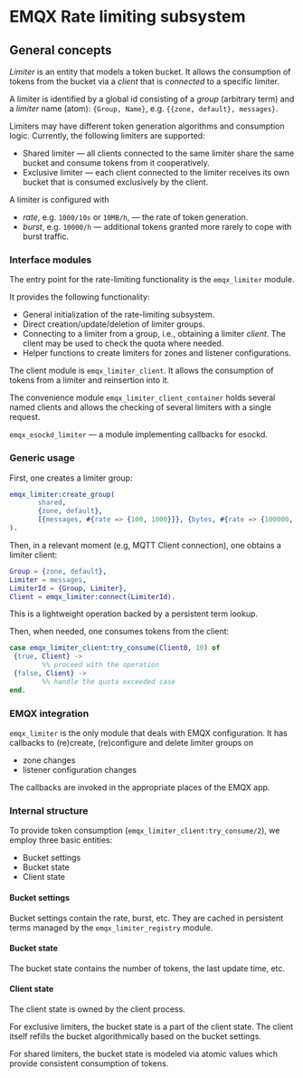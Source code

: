 # EMQX Rate limiting subsystem

## General concepts

_Limiter_ is an entity that models a token bucket. It allows the consumption of tokens from the bucket via a _client_ that is _connected_ to a specific limiter.

A limiter is identified by a global id consisting of a _group_ (arbitrary term) and a _limiter_ name (atom):
`{Group, Name}`, e.g. `{{zone, default}, messages}`.

Limiters may have different token generation algorithms and consumption logic. Currently, the following limiters are supported:
* Shared limiter — all clients connected to the same limiter share the same bucket and consume tokens from it cooperatively.
* Exclusive limiter — each client connected to the limiter receives its own bucket that is consumed exclusively by the client.

A limiter is configured with
* _rate_, e.g. `1000/10s` or `10MB/h`, — the rate of token generation.
* _burst_, e.g. `10000/h` — additional tokens granted more rarely to cope with burst traffic.

### Interface modules

The entry point for the rate-limiting functionality is the `emqx_limiter` module.

It provides the following functionality:
* General initialization of the rate-limiting subsystem.
* Direct creation/update/deletion of limiter groups.
* Connecting to a limiter from a group, i.e., obtaining a limiter _client_. The client may be used to check the quota where needed.
* Helper functions to create limiters for zones and listener configurations.

The client module is `emqx_limiter_client`. It allows the consumption of tokens from a limiter and reinsertion into it.

The convenience module `emqx_limiter_client_container` holds several named clients and allows the checking of several limiters with a single request.

`emqx_esockd_limiter` — a module implementing callbacks for esockd.

### Generic usage

First, one creates a limiter group:

```erlang
emqx_limiter:create_group(
       shared,
       {zone, default},
       [{messages, #{rate => {100, 1000}}}, {bytes, #{rate => {100000, 1000}}}]
).
```

Then, in a relevant moment (e.g, MQTT Client connection), one obtains a limiter client:

```erlang
Group = {zone, default},
Limiter = messages,
LimiterId = {Group, Limiter},
Client = emqx_limiter:connect(LimiterId).
```

This is a lightweight operation backed by a persistent term lookup.

Then, when needed, one consumes tokens from the client:

```erlang
case emqx_limiter_client:try_consume(Client0, 10) of
 {true, Client} ->
        %% proceed with the operation
 {false, Client} ->
        %% handle the quota exceeded case
end.
```

### EMQX integration

`emqx_limiter` is the only module that deals with EMQX configuration. It has callbacks to (re)create, (re)configure and delete limiter groups on
* zone changes
* listener configuration changes

The callbacks are invoked in the appropriate places of the EMQX app.

### Internal structure

To provide token consumption (`emqx_limiter_client:try_consume/2`), we employ three basic entities:
* Bucket settings
* Bucket state
* Client state

#### Bucket settings
Bucket settings contain the rate, burst, etc. They are cached in persistent terms managed by the `emqx_limiter_registry` module.

#### Bucket state

The bucket state contains the number of tokens, the last update time, etc.

#### Client state

The client state is owned by the client process.

For exclusive limiters, the bucket state is a part of the client state. The client itself refills the bucket algorithmically based on the bucket settings.

For shared limiters, the bucket state is modeled via atomic values which provide consistent consumption of tokens.
